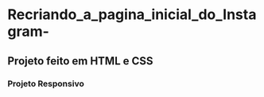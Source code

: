# Recriando_a_pagina_inicial_do_Instagram-
<h2>Projeto feito em HTML e CSS</h2>
<h3>Projeto Responsivo</h3>
